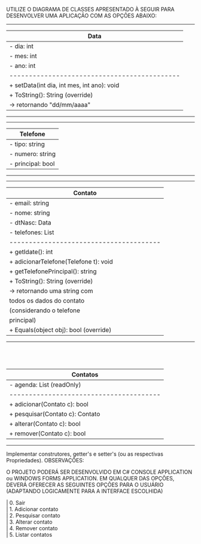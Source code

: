 UTILIZE O DIAGRAMA DE CLASSES APRESENTADO À SEGUIR PARA DESENVOLVER UMA APLICAÇÃO COM AS OPÇÕES ABAIXO:


----------------------------------------------
| Data                                       |
|--------------------------------------------|
| - dia: int                                 |
| - mes: int                                 |
| - ano: int                                 |
|--------------------------------------------|
| + setData(int dia, int mes, int ano): void |
| + ToString(): String (override)            |
|   -> retornando "dd/mm/aaaa"               |
----------------------------------------------

----------------------------------------------
| Telefone                                   |
|--------------------------------------------|
| - tipo: string                             |
| - numero: string                           |
| - principal: bool                          |
----------------------------------------------

-----------------------------------------
| Contato                               |
|---------------------------------------|
| - email: string                       |
| - nome: string                        |
| - dtNasc: Data                        |
| - telefones: List<Telefone>           |
|---------------------------------------|
| + getIdate(): int                     |
| + adicionarTelefone(Telefone t): void |
| + getTelefonePrincipal(): string      |
| + ToString(): String (override)       |
|   -> retornando uma string com        |
|      todos os dados do contato        |
|      (considerando o telefone         |
|      principal)                       |
| + Equals(object obj): bool (override) |
-----------------------------------------
 
-----------------------------------------
| Contatos                              |
|---------------------------------------|
| - agenda: List<Contato> (readOnly)    |
|---------------------------------------|
| + adicionar(Contato c): bool          |
| + pesquisar(Contato c): Contato       |
| + alterar(Contato c): bool            |
| + remover(Contato c): bool            |
-----------------------------------------
 
Implementar construtores, getter's e setter's (ou as respectivas Propriedades).
OBSERVAÇÕES:

O PROJETO PODERÁ SER DESENVOLVIDO EM C# CONSOLE APPLICATION ou WINDOWS FORMS APPLICATION.
EM QUALQUER DAS OPÇÕES, DEVERÁ OFERECER AS SEGUINTES OPÇÕES PARA O USUÁRIO 
(ADAPTANDO LOGICAMENTE PARA A INTERFACE ESCOLHIDA)


| 0. Sair                            
| 1. Adicionar contato               
| 2. Pesquisar contato               
| 3. Alterar contato                 
| 4. Remover contato                 
| 5. Listar contatos                 

